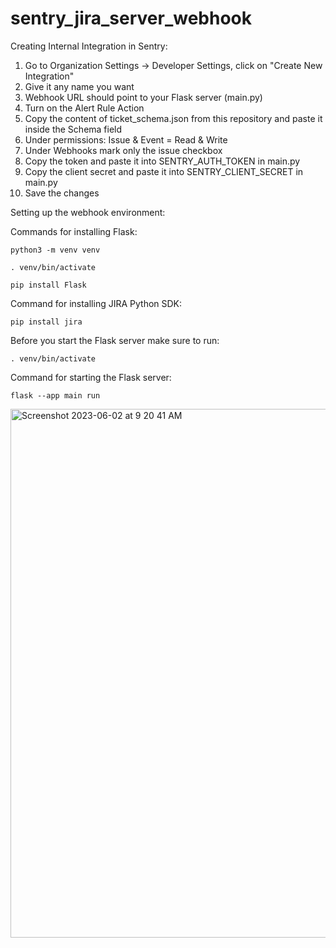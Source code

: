 # sentry_jira_server_webhook

Creating Internal Integration in Sentry:
1) Go to Organization Settings -> Developer Settings, click on "Create New Integration"
2) Give it any name you want
3) Webhook URL should point to your Flask server (main.py)
4) Turn on the Alert Rule Action
5) Copy the content of ticket_schema.json from this repository and paste it inside the Schema field
6) Under permissions: Issue & Event =  Read & Write
7) Under Webhooks mark only the issue checkbox
8) Copy the token and paste it into SENTRY_AUTH_TOKEN in main.py
9) Copy the client secret and paste it into SENTRY_CLIENT_SECRET in main.py
10) Save the changes



Setting up the webhook environment:

Commands for installing Flask:
```
python3 -m venv venv
```
```
. venv/bin/activate
```
```
pip install Flask
```

Command for installing JIRA Python SDK:
```
pip install jira
```

Before you start the Flask server make sure to run:
```
. venv/bin/activate
```

Command for starting the Flask server:
```
flask --app main run
```


<img width="846" alt="Screenshot 2023-06-02 at 9 20 41 AM" src="https://github.com/sentry-demos/sentry_jira_server_webhook/assets/89414234/497f42f7-7704-4b5b-816f-1d6dfd116c8d">

